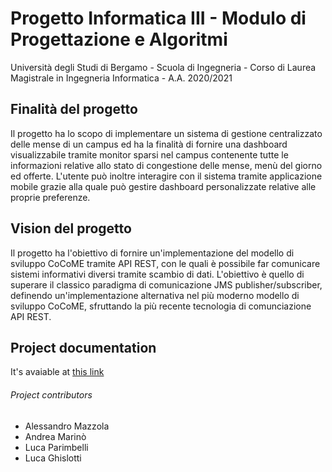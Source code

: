 # Progetto Informatica III - Modulo di Progettazione e Algoritmi
Università degli Studi di Bergamo - Scuola di Ingegneria - Corso di Laurea Magistrale in Ingegneria Informatica - A.A. 2020/2021

## Finalità del progetto
Il progetto ha lo scopo di implementare un sistema di gestione centralizzato delle mense di un campus ed ha la finalità di fornire una dashboard visualizzabile tramite monitor sparsi nel campus contenente tutte le informazioni relative allo stato di congestione delle mense, menù del giorno ed offerte. L'utente può inoltre interagire con il sistema tramite applicazione mobile grazie alla quale può gestire dashboard personalizzate relative alle proprie preferenze.

## Vision del progetto
Il progetto ha l'obiettivo di fornire un'implementazione del modello di sviluppo CoCoME tramite API REST, con le quali è possibile far comunicare sistemi informativi diversi tramite scambio di dati. L'obiettivo è quello di superare il classico paradigma di comunicazione JMS publisher/subscriber, definendo un'implementazione alternativa nel più moderno modello di sviluppo CoCoME, sfruttando la più recente tecnologia di comunciazione API REST.

## Project documentation
It's avaiable at [this link](https://www.overleaf.com/6131327624tyfqdsqnrgkw)

###### Project contributors
- Alessandro Mazzola
- Andrea Marinò
- Luca Parimbelli
- Luca Ghislotti



